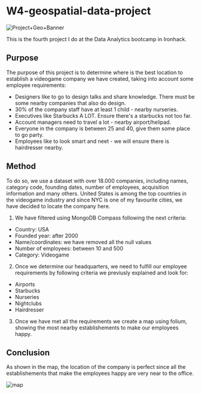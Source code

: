 # W4-geospatial-data-project
![Project+Geo+Banner](https://user-images.githubusercontent.com/80899361/115218403-d0ce7880-a106-11eb-91bd-5490e8d1d09a.png)


This is the fourth project I do at the Data Analytics bootcamp in Ironhack.

## Purpose
The purpose of this project is to determine where is the best location to establish a videogame company we have created, taking into account some employee requirements:
- Designers like to go to design talks and share knowledge. There must be some nearby companies that also do design.
- 30% of the company staff have at least 1 child - nearby nurseries.
- Executives like Starbucks A LOT. Ensure there's a starbucks not too far.
- Account managers need to travel a lot - nearby airport/helipad.
- Everyone in the company is between 25 and 40, give them some place to go party.
- Employees like to look smart and neet - we will ensure there is hairdresser nearby.

## Method
To do so, we use a dataset with over 18.000 companies, including names, category code, founding dates, number of employees, acquisition information and many others.
United States is among the top countries in the videogame industry and since NYC is one of my favourite cities, we have decided to locate the company here.
1. We have filtered using MongoDB Compass following the next criteria:
- Country: USA
- Founded year: after 2000
- Name/coordinates: we have removed all the null values
- Number of employees: between 10 and 500
- Category: Videogame

2. Once we determine our headquarters, we need to fulfill our employee requirements by following criteria we previusly explained and look for:
- Airports
- Starbucks
- Nurseries
- Nightclubs
- Hairdresser

3. Once we have met all the requirements we create a map using folium, showing the most nearby establishements to make our employees happy.

## Conclusion
As shown in the map, the location of the company is perfect since all the establishements that make the employees happy are very near to the office.

![map](https://user-images.githubusercontent.com/80899361/115218428-d62bc300-a106-11eb-9d6a-868f29de2ffe.PNG)
